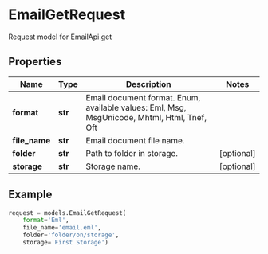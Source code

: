 # EmailGetRequest

Request model for EmailApi.get

## Properties

Name | Type | Description | Notes
---- | ---- | ----------- | -----
**format** |**str** |Email document format. Enum, available values: Eml, Msg, MsgUnicode, Mhtml, Html, Tnef, Oft |
**file_name** |**str** |Email document file name. |
**folder** |**str** |Path to folder in storage. |[optional] 
**storage** |**str** |Storage name. |[optional] 

## Example
```python
request = models.EmailGetRequest(
    format='Eml',
    file_name='email.eml',
    folder='folder/on/storage',
    storage='First Storage')
```
